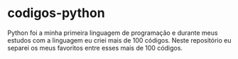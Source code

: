 # codigos-python
Python foi a minha primeira linguagem de programação e durante meus estudos com a linguagem eu criei mais de 100 códigos. Neste repositório eu separei os meus favoritos entre esses mais de 100 códigos.   
